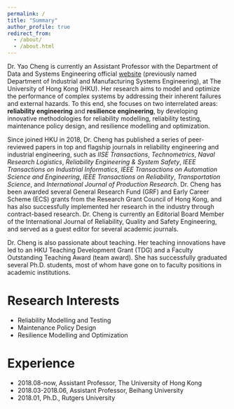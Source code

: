```yaml
---
permalink: /
title: "Summary"
author_profile: true
redirect_from: 
  - /about/
  - /about.html
---
```


Dr. Yao Cheng is currently an Assistant Professor with the Department of Data and Systems Engineering official [website](https://www.dase.hku.hk/people/y-cheng)  (previously named Department of Industrial and Manufacturing Systems Engineering), at The University of Hong Kong (HKU). Her research aims to model and optimize the performance of complex systems by addressing their inherent failures and external hazards. To this end, she focuses on two interrelated areas: <b>reliability engineering</b> and  <b>resilience engineering</b>, by developing innovative methodologies for reliability modelling, reliability testing, maintenance policy design, and resilience modelling and optimization. 

Since joined HKU in 2018, Dr. Cheng has published a series of peer-reviewed papers in top and flagship journals in reliability engineering and industrial engineering, such as <em>IISE Transactions</em>, <em>Technometrics</em>, <em>Naval Research Logistics</em>, <em>Reliability Engineering & System Safety</em>, <em>IEEE Transactions on Industrial Informatics</em>, <em>IEEE Transactions on Automation Science and Engineering</em>, <em>IEEE Transactions on Reliability</em>, <em>Transportation Science</em>, and <em>International Journal of Production Research</em>. Dr. Cheng has been awarded several General Research Fund (GRF) and Early Career Scheme (ECS) grants from the Research Grant Council of Hong Kong, and has also successfully implemented her research in the industry through contract-based research. Dr. Cheng is currently an Editorial Board Member of the International Journal of Reliability, Quality and Safety Engineering, and served as a guest editor for several academic journals. 

Dr. Cheng is also passionate about teaching. Her teaching innovations have led to an HKU Teaching Development Grant (TDG) and a Faculty Outstanding Teaching Award (team award). She has successfully graduated several Ph.D. students, most of whom have gone on to faculty positions in academic institutions. 



Research Interests
======
* Reliability Modelling and Testing
* Maintenance Policy Design
* Resilience Modelling and Optimization


Experience
======
* 2018.08-now, Assistant Professor, The University of Hong Kong
* 2018.03-2018.06, Assistant Professor, Beihang University
* 2018.01, Ph.D., Rutgers University

